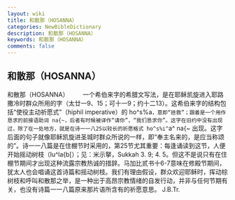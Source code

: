 ```yaml
---
layout: wiki
title: 和散那（HOSANNA）
categories: NewBibleDictionary
description: 和散那（HOSANNA）
keywords: 和散那（HOSANNA）
comments: false
---
```


## 和散那（HOSANNA）



和散那（HOSANNA）
　　一个希伯来字的希腊文写法，是在耶稣凯旋进入耶路撒冷时群众所用的字（太廿一9、15；可十一9；约十二13）。这希伯来字的结构包括“使役主动祈愿式”（hiphil imperative）的 ho^s%a`，意即“拯救”；跟着是一个用作恳求的前接语助词 na{~，后者有时候被译作“请你”，“我们恳求你”。这字在旧约中没有出现过，除了在一处地方，就是在诗一一八25以较长的祈愿格式 ho^s%i^`a^ na{~ 出现。这字后面的句子就像耶稣凯旋进圣城时群众所说的一样，即“奉主名来的，是应当称颂的”。诗一一八篇是在住棚节时采用的，第25节尤其重要：每逢诵读到这节，人便开始摇动树枝（lu^la{b[）；见：米示拏，Sukkah 3. 9; 4. 5。但这不是说只有在住棚节期间才出现这种流露宗教热诚的措辞。马加比贰书十6-7意味在修殿节期间，犹太人也会唱诵这首诗篇和摇动树枝。我们有理由假设，群众欢迎耶稣时，挥动棕树枝和呼叫和散那之举，是一种出于高昂宗教情绪的自发行动，并非与任何节期有关，也没有诗篇一一八篇原来那片语所含有的祈愿意思。
J.B.Tr.




